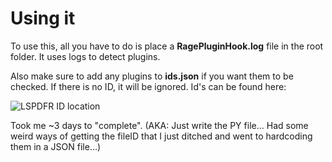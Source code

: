 # Using it

To use this, all you have to do is place a **RagePluginHook.log** file in the root folder. It uses logs to detect plugins.

Also make sure to add any plugins to **ids.json** if you want them to be checked. If there is no ID, it will be ignored. Id's can be found here:

![LSPDFR ID location](https://i.darkvypr.com/lspdfr-id.jpeg)

Took me ~3 days to "complete". (AKA: Just write the PY file... Had some weird ways of getting the fileID that I just ditched and went to hardcoding them in a JSON file...)
